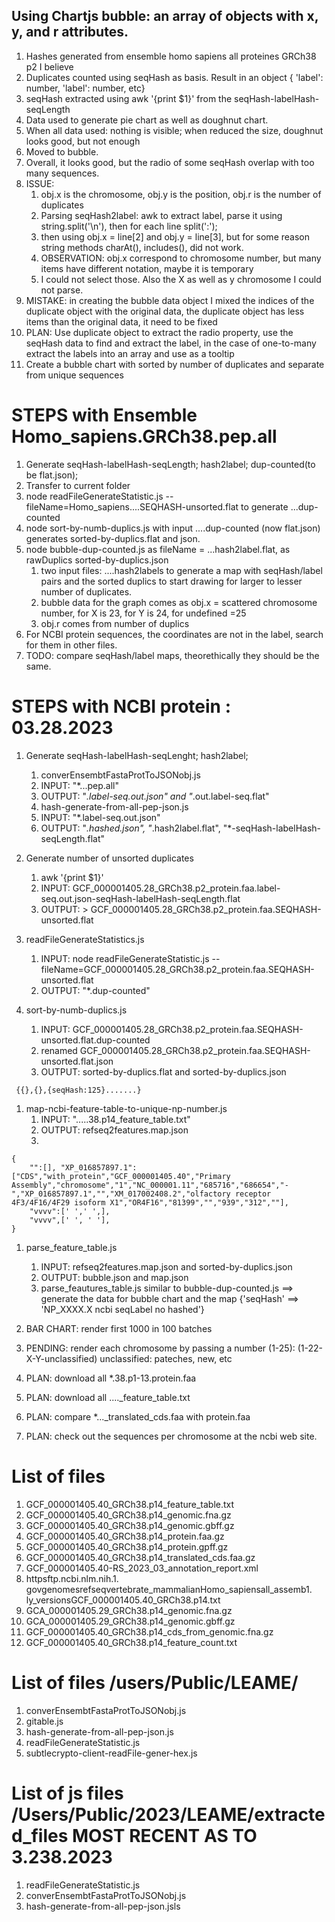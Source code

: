 ## Using Chartjs bubble: an array of objects with x, y, and r attributes.
1. Hashes generated from ensemble homo sapiens all proteines GRCh38 p2 I believe
1. Duplicates counted using seqHash as basis. Result in an object { 'label': number, 'label': number, etc}
1. seqHash extracted using awk '{print $1}' from the seqHash-labelHash-seqLength
1. Data used to generate pie chart as well as doughnut chart. 
1. When all data used: nothing is visible; when reduced the size, doughnut looks good, but not enough
1. Moved to bubble.
1. Overall, it looks good, but the radio of some seqHash overlap with too many sequences.
1. ISSUE: 
    1. obj.x is the chromosome, obj.y is the position, obj.r is the number of duplicates
    1. Parsing seqHash2label: awk to extract label, parse it using string.split('\n'), then for each line split(':');
    1. then using obj.x = line[2] and obj.y = line[3], but for some reason string methods charAt(), includes(), did not work.
    1. OBSERVATION: obj.x correspond to chromosome number, but many items have different notation, maybe it is temporary
    1. I could not select those. Also the X as well as y chromosome I could not parse.
1. MISTAKE: in creating the bubble data object I mixed the indices of the duplicate object with the original data, the duplicate object has less items than the original data, it need to be fixed
1. PLAN: Use duplicate object to extract the radio property, use the seqHash data to find and extract the label, in the case of one-to-many extract the labels into an array and use as a tooltip
1. Create a bubble chart with sorted by number of duplicates and separate from unique sequences


# STEPS with Ensemble Homo_sapiens.GRCh38.pep.all
1. Generate seqHash-labelHash-seqLength; hash2label; dup-counted(to be flat.json); 
1. Transfer to current folder
1. node readFileGenerateStatistic.js --fileName=Homo_sapiens....SEQHASH-unsorted.flat to generate ...dup-counted
1. node sort-by-numb-duplics.js with input ....dup-counted (now flat.json) generates sorted-by-duplics.flat and json.
1. node bubble-dup-counted.js as fileName = ...hash2label.flat, as rawDuplics sorted-by-duplics.json
    1. two input files: ....hash2labels to generate a map with seqHash/label pairs and the sorted duplics to start drawing for larger to lesser number of duplicates. 
    1. bubble data for the graph comes as obj.x = scattered chromosome number, for X is 23, for Y is 24, for undefined =25
    1. obj.r comes from number of duplics
1. For NCBI protein sequences, the coordinates are not in the label, search for them in other files. 
1. TODO: compare seqHash/label maps, theorethically they should be the same.

# STEPS with NCBI protein : 03.28.2023
1. Generate seqHash-labelHash-seqLenght; hash2label; 
    1. converEnsembtFastaProtToJSONobj.js 
    1. INPUT: "*...pep.all" 
    1. OUTPUT: "*.label-seq.out.json" and "*.out.label-seq.flat"
    1. hash-generate-from-all-pep-json.js
    1. INPUT: "*.label-seq.out.json"
    1. OUTPUT: "*.hashed.json", "*.hash2label.flat", "*-seqHash-labelHash-seqLength.flat"

1. Generate number of unsorted duplicates
    1.  awk '{print $1}' 
    1. INPUT: GCF_000001405.28_GRCh38.p2_protein.faa.label-seq.out.json-seqHash-labelHash-seqLength.flat 
    1. OUTPUT: > GCF_000001405.28_GRCh38.p2_protein.faa.SEQHASH-unsorted.flat

1. readFileGenerateStatistics.js
    1. INPUT:  node readFileGenerateStatistic.js --fileName=GCF_000001405.28_GRCh38.p2_protein.faa.SEQHASH-unsorted.flat 
    1. OUTPUT: "*.dup-counted"

1. sort-by-numb-duplics.js
    1. INPUT: GCF_000001405.28_GRCh38.p2_protein.faa.SEQHASH-unsorted.flat.dup-counted
    1. renamed GCF_000001405.28_GRCh38.p2_protein.faa.SEQHASH-unsorted.flat.json
    1. OUTPUT: sorted-by-duplics.flat and sorted-by-duplics.json
```
 {{},{},{seqHash:125}.......}
 ```

1. map-ncbi-feature-table-to-unique-np-number.js 
    1. INPUT: ".....38.p14_feature_table.txt"
    1. OUTPUT: refseq2features.map.json 
    1. 
```
{
    "":[], "XP_016857897.1":["CDS","with_protein","GCF_000001405.40","Primary Assembly","chromosome","1","NC_000001.11","685716","686654","-","XP_016857897.1","","XM_017002408.2","olfactory receptor 4F3/4F16/4F29 isoform X1","OR4F16","81399","","939","312",""], 
    "vvvv":[' ',' ',],
    "vvvv",[' ', ' '],
}
```
1. parse_feature_table.js
    1. INPUT: refseq2features.map.json and sorted-by-duplics.json
    1. OUTPUT: bubble.json and map.json
    1. parse_feautures_table.js similar to bubble-dup-counted.js ==> generate the data for bubble chart and the map {'seqHash' ==> 'NP_XXXX.X ncbi seqLabel no hashed'}

1. BAR CHART: render first 1000 in 100 batches
1. PENDING: render each chromosome by passing a number (1-25): (1-22-X-Y-unclassified) unclassified: pateches, new, etc
1. PLAN: download all *.38.p1-13.protein.faa
1. PLAN: download all ...._feature_table.txt
1. PLAN: compare *..._translated_cds.faa with protein.faa
1. PLAN: check out the sequences per chromosome at the ncbi web site.

# List of files
1. GCF_000001405.40_GRCh38.p14_feature_table.txt
1. GCF_000001405.40_GRCh38.p14_genomic.fna.gz
1. GCF_000001405.40_GRCh38.p14_genomic.gbff.gz
1. GCF_000001405.40_GRCh38.p14_protein.faa.gz
1. GCF_000001405.40_GRCh38.p14_protein.gpff.gz
1. GCF_000001405.40_GRCh38.p14_translated_cds.faa.gz
1. GCF_000001405.40-RS_2023_03_annotation_report.xml
1. httpsftp.ncbi.nlm.nih.1. govgenomesrefseqvertebrate_mammalianHomo_sapiensall_assemb1. ly_versionsGCF_000001405.40_GRCh38.p14.txt
1. GCA_000001405.29_GRCh38.p14_genomic.fna.gz
1. GCA_000001405.29_GRCh38.p14_genomic.gbff.gz
1. GCF_000001405.40_GRCh38.p14_cds_from_genomic.fna.gz
1. GCF_000001405.40_GRCh38.p14_feature_count.txt

# List of files /users/Public/LEAME/

1. converEnsembtFastaProtToJSONobj.js
1. gitable.js
1. hash-generate-from-all-pep-json.js
1. readFileGenerateStatistic.js
1. subtlecrypto-client-readFile-gener-hex.js

# List of js files /Users/Public/2023/LEAME/extracted_files  MOST RECENT AS TO 3.238.2023
1. readFileGenerateStatistic.js
1. converEnsembtFastaProtToJSONobj.js
1. hash-generate-from-all-pep-json.jsls